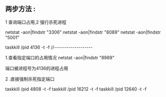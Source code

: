 ## 两步方法 :  
1 查询端口占用,2 强行杀死进程

netstat -aon|findstr "3306"
netstat -aon|findstr "8089"
netstat -aon|findstr "5001"

taskkill /pid 4136 -t -f
//-------------------

1.查看指定端口的占用情况
netstat -aon|findstr "8989"


端口被进程号为4136的进程占用

2 .直接强制杀死指定端口

taskkill /pid 4808 -t -f
taskkill /pid 16212 -t -f
taskkill /pid 12640 -t -f
